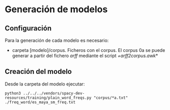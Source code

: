 # Generación de modelos

## Configuración

Para la generación de cada modelo es necesario:

* carpeta [modelo]/corpus. Ficheros con el corpus. El corpus 0a se puede generar a partir del fichero *arff* mediante el script *+arff2corpus.awk**


## Creación del modelo

Desde la carpeta del modelo ejecutar:

~~~
python3 ../../../vendors/spacy-dev-resources/training/plain_word_freqs.py "corpus/*a.txt" ./freq_word/es_maya_sm_freq.txt
~~~

